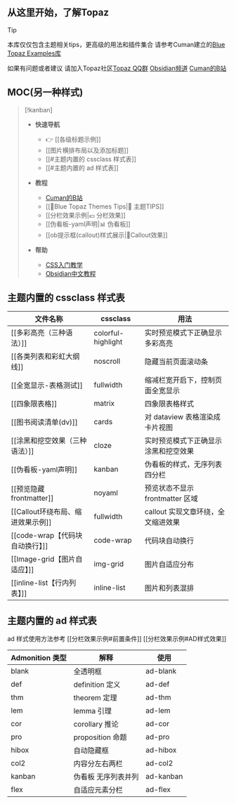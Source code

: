 
##  从这里开始，了解Topaz

> [!tip]
> 本库仅仅包含主题相关tips，更高级的用法和插件集合 请参考Cuman建立的[Blue Topaz Examples库](https://github.com/cumany/Blue-topaz-examples)
> 
> 如果有问题或者建议 请加入Topaz社区[Topaz QQ群](https://jq.qq.com/?_wv=1027&k=TWGhXs40)  [Obsidian频道](https://qun.qq.com/qqweb/qunpro/share?_wv=3&_wwv=128&inviteCode=zHpby&from=246610&biz=ka)  [Cuman的B站](https://b23.tv/2Uqt2dn)

## MOC(另一种样式)
> [!kanban]
> - **快速导航**
> 	- 👉 [[各级标题示例]]
> 	- [[图片横排布局以及添加标题]]
> 	- [[#主题内置的 cssclass 样式表]]
> 	- [[#主题内置的 ad 样式表]]
> - **教程**
> 	- [Cuman的B站](https://b23.tv/2Uqt2dn)
> 	- [[🥑Blue Topaz Themes Tips|🥑 主题TIPS]]
> 	- [[分栏效果示例|💶 分栏效果]]
> 	- [[伪看板-yaml声明|📊 伪看板]]
> 	- [[ob提示框(callout)样式展示|🌈Callout效果]]
> 
> - **帮助**
> 	- [CSS入门教学](https://forum-zh.obsidian.md/t/topic/180)
> 	- [Obsidian中文教程](https://publish.obsidian.md/chinesehelp/README)
> 
> 

## 主题内置的 cssclass 样式表

|文件名称|cssclass|用法|
|---|---|	---|
|[[多彩高亮（三种语法）]]|colorful-highlight|实时预览模式下正确显示多彩高亮|
|[[各类列表和彩虹大纲线]]|noscroll|隐藏当前页面滚动条|
|[[全宽显示-表格测试]]|fullwidth|缩减栏宽开启下，控制页面全宽显示|
|[[四象限表格]]|matrix|四象限表格样式|
|[[图书阅读清单(dv)]]|cards|对 dataview 表格渲染成卡片视图|
|[[涂黑和挖空效果（三种语法）]]|cloze|实时预览模式下正确显示涂黑和挖空效果|
|[[伪看板-yaml声明]]|kanban|伪看板的样式，无序列表四分栏|
|[[预览隐藏frontmatter]]|noyaml|预览状态不显示 frontmatter 区域|
|[[Callout环绕布局、缩进效果示例]]|fullwidth|callout 实现文章环绕，全文缩进效果|
|[[code-wrap【代码块自动换行】]]|code-wrap|代码块自动换行|
|[[Image-grid【图片自适应】]]|img-grid|图片自适应分布|
|[[inline-list【行内列表】]]|inline-list|图片和列表混排|

 


## 主题内置的 ad 样式表
ad 样式使用方法参考
[[分栏效果示例#前置条件]]
[[分栏效果示例#AD样式效果]]

| Admonition 类型 | 解释             | 使用        |
| ------------ | -------------- | --------- |
| blank        | 全透明框           | ad-blank  |
| def          | definition 定义  | ad-def    |
| thm          | theorem 定理     | ad-thm    |
| lem          | lemma 引理       | ad-lem    |
| cor          | corollary 推论   | ad-cor    |
| pro          | proposition 命题 | ad-pro    |
| hibox        | 自动隐藏框          | ad-hibox  |
| col2         | 内容分左右两栏        | ad-col2   |
| kanban       | 伪看板 无序列表并列     | ad-kanban |
| flex         | 自适应元素分栏        | ad-flex   |

